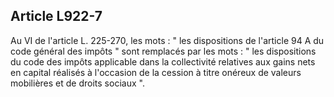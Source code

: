 Article L922-7
----
Au VI de l'article L. 225-270, les mots : " les dispositions de l'article 94 A
du code général des impôts " sont remplacés par les mots : " les dispositions du
code des impôts applicable dans la collectivité relatives aux gains nets en
capital réalisés à l'occasion de la cession à titre onéreux de valeurs
mobilières et de droits sociaux ".
